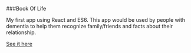 ###Book Of Life

My first app using React and ES6. This app would be used by people with dementia to help them recognize family/friends and facts about their relationship. 

[See it here](https://cypweisman.github.io/Book-Of-Life/)
